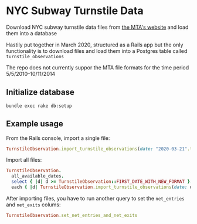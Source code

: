 # NYC Subway Turnstile Data

Download NYC subway turnstile data files from [the MTA's website](http://web.mta.info/developers/turnstile.html) and load them into a database

Hastily put together in March 2020, structured as a Rails app but the only functionality is to download files and load them into a Postgres table called `turnstile_observations`

The repo does not currently suppor the MTA file formats for the time period 5/5/2010–10/11/2014

## Initialize database

`bundle exec rake db:setup`

## Example usage

From the Rails console, import a single file:

```rb
TurnstileObservation.import_turnstile_observations(date: "2020-03-21".to_date)
```

Import all files:

```rb
TurnstileObservation.
  all_available_dates.
  select { |d| d >= TurnstileObservation::FIRST_DATE_WITH_NEW_FORMAT }.
  each { |d| TurnstileObservation.import_turnstile_observations(date: d) }
```

After importing files, you have to run another query to set the `net_entries` and `net_exits` colums:

```rb
TurnstileObservation.set_net_entries_and_net_exits
```
